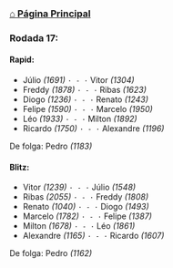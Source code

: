 ### [⌂ Página Principal](https://grupo-de-xadrez.github.io/)

### Rodada 17:

#### Rapid:

* Júlio *(1691)* `· - ·` Vitor *(1304)*  
* Freddy *(1878)* `· - ·` Ribas *(1623)*  
* Diogo *(1236)* `· - ·` Renato *(1243)*  
* Felipe *(1590)* `· - ·` Marcelo *(1950)*  
* Léo *(1933)* `· - ·` Milton *(1892)*  
* Ricardo *(1750)* `· - ·` Alexandre *(1196)*  

De folga: Pedro *(1183)*

#### Blitz:

* Vitor *(1239)* `· - ·` Júlio *(1548)*  
* Ribas *(2055)* `· - ·` Freddy *(1808)*  
* Renato *(1040)* `· - ·` Diogo *(1493)*  
* Marcelo *(1782)* `· - ·` Felipe *(1387)*  
* Milton *(1678)* `· - ·` Léo *(1861)*  
* Alexandre *(1165)* `· - ·` Ricardo *(1607)*  

De folga: Pedro *(1162)*

